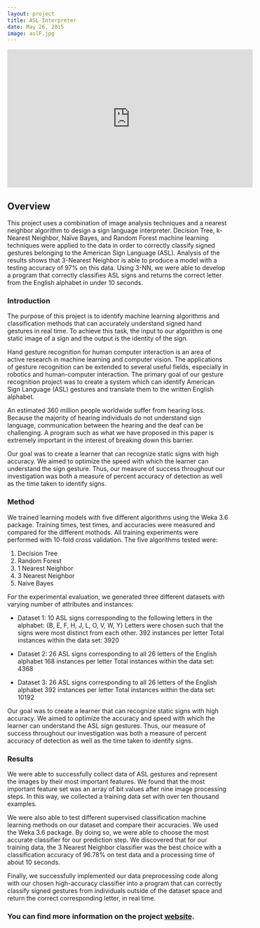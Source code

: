 ```yaml
---
layout: project
title: ASL Interpreter
date: May 26, 2015
image: aslF.jpg
---
```


<iframe width="560" height="315" src="https://www.youtube.com/embed/WusL_jwaQfc" frameborder="0" allowfullscreen></iframe>

## Overview
This project uses a combination of image analysis techniques and a nearest neighbor algorithm to design a sign language interpreter. Decision Tree, k-Nearest Neighbor, Naïve Bayes, and Random Forest machine learning techniques were applied to the data in order to correctly classify signed gestures belonging to the American Sign Language (ASL). Analysis of the results shows that 3-Nearest Neighbor is able to produce a model with a testing accuracy of 97% on this data. Using 3-NN, we were able to develop a program that correctly classifies ASL signs and returns the correct letter from the English alphabet in under 10 seconds. 

### Introduction
The purpose of this project is to identify machine learning algorithms and classification methods that can accurately understand signed hand gestures in real time. To achieve this task, the input to our algorithm is one static image of a sign and the output is the identity of the sign.

Hand gesture recognition for human computer interaction is an area of active research in machine learning and computer vision. The applications of gesture recognition can be extended to several useful fields, especially in robotics and human-computer interaction. The primary goal of our gesture recognition project was to create a system which can identify American Sign Language (ASL) gestures and translate them to the written English alphabet.

An estimated 360 million people worldwide suffer from hearing loss. Because the majority of hearing
individuals do not understand sign language, communication between the hearing and the deaf can be
challenging. A program such as what we have proposed in this paper is extremely important in the interest of breaking down this barrier.

Our goal was to create a learner that can recognize static signs with high accuracy. We aimed to optimize the speed with which the learner can understand the sign gesture. Thus, our measure of success throughout our investigation was both a measure of percent accuracy of detection as well as the time taken to identify signs.

### Method
We trained learning models with five different algorithms using the Weka 3.6 package. 
Training times, test times, and accuracies were measured and compared for the different mothods. All training experiments were performed with 10-fold cross validation. The five algorithms tested were: 
 
1. Decision Tree
2. Random Forest
3. 1 Nearest Neighbor
4. 3 Nearest Neighbor
5. Naive Bayes
 
For the experimental evaluation, we generated three different datasets with varying number of attributes and instances: 
 
* Dataset 1: 
10 ASL signs corresponding to the following letters in the alphabet: {B, E, F, H, J, L, O, V, W, Y}
Letters were chosen such that the signs were most distinct from each other. 
392 instances per letter
Total instances within the data set: 3920

* Dataset 2:
26 ASL signs corresponding to all 26 letters of the English alphabet
168 instances per letter
Total instances within the data set: 4368

* Dataset 3:
26 ASL signs corresponding to all 26 letters of the English alphabet
392 instances per letter
Total instances within the data set: 10192
 
Our goal was to create a learner that can recognize static signs with high accuracy. We aimed to optimize the accuracy and speed with which the learner can understand the ASL sign gestures. Thus, our measure of success throughout our investigation was both a measure of percent accuracy of detection as well as the time taken to identify signs.


### Results
We were able to successfully collect data of ASL gestures and represent the images by their most important features. We found that the most important feature set was an array of bit values after nine image processing steps. In this way, we collected a training data set with over ten thousand examples. 
 
We were also able to test different supervised classification machine learning methods on our dataset and compare their accuracies. We used the Weka 3.6 package. By doing so, we were able to choose the most accurate classifier for our prediction step. We discovered that for our training data, the 3 Nearest Neighbor classifier was the best choice with a classification accuracy of 96.78% on test data and a processing time of about 10 seconds.
 
Finally, we successfully implemented our data preprocessing code along with our chosen high-accuracy classifier into a program that can correctly classify signed gestures from individuals outside of the dataset space and return the correct corresponding letter, in real time. 

### You can find more information on the project [website](http://mahdiehn.wix.com/aslinterpreter). 

